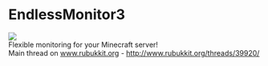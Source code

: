 EndlessMonitor3
===============
![](https://dl.dropboxusercontent.com/u/105899524/Monitoring/EndlessMonitor3/logo_gh.png)  
Flexible monitoring for your Minecraft server!  
Main thread on www.rubukkit.org - http://www.rubukkit.org/threads/39920/
